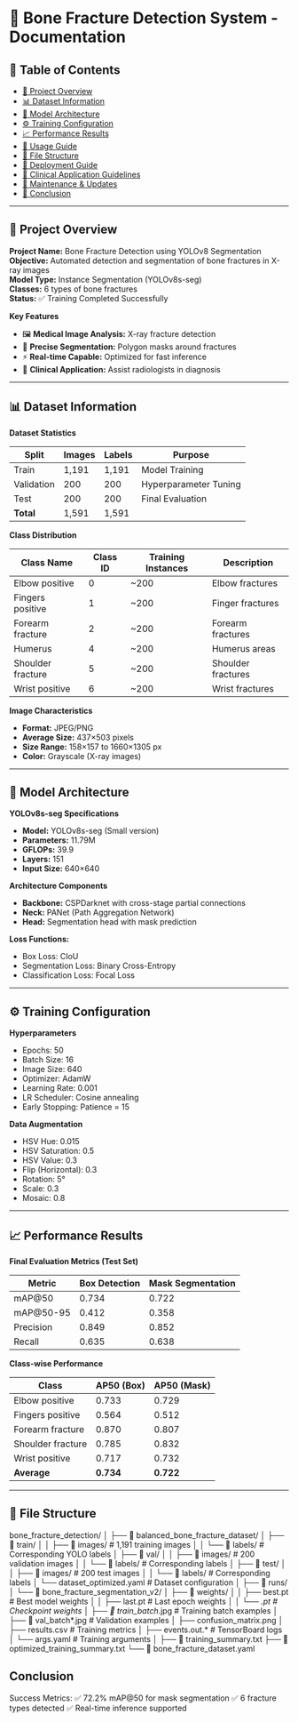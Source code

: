 # 🦴 Bone Fracture Detection System - Documentation  

## 📖 Table of Contents  
- [🎯 Project Overview](#-project-overview)  
- [📊 Dataset Information](#-dataset-information)  
- [🤖 Model Architecture](#-model-architecture)  
- [⚙️ Training Configuration](#️-training-configuration)  
- [📈 Performance Results](#-performance-results)  
- [🚀 Usage Guide](#-usage-guide)  
- [📁 File Structure](#-file-structure)  
- [🔧 Deployment Guide](#-deployment-guide)  
- [🏥 Clinical Application Guidelines](#-clinical-application-guidelines)  
- [🔄 Maintenance & Updates](#-maintenance--updates)  
- [🎉 Conclusion](#-conclusion)  

---

## 🎯 Project Overview  

**Project Name:** Bone Fracture Detection using YOLOv8 Segmentation  
**Objective:** Automated detection and segmentation of bone fractures in X-ray images  
**Model Type:** Instance Segmentation (YOLOv8s-seg)  
**Classes:** 6 types of bone fractures  
**Status:** ✅ Training Completed Successfully  

**Key Features**  
- 🖼️ **Medical Image Analysis:** X-ray fracture detection  
- 🎯 **Precise Segmentation:** Polygon masks around fractures  
- ⚡ **Real-time Capable:** Optimized for fast inference  
- 🏥 **Clinical Application:** Assist radiologists in diagnosis  

---

## 📊 Dataset Information  

**Dataset Statistics**  

| Split       | Images | Labels | Purpose               |
|-------------|--------|--------|-----------------------|
| Train       | 1,191  | 1,191  | Model Training        |
| Validation  | 200    | 200    | Hyperparameter Tuning |
| Test        | 200    | 200    | Final Evaluation      |
| **Total**   | 1,591  | 1,591  |                       |

**Class Distribution**  

| Class Name        | Class ID | Training Instances | Description        |
|-------------------|----------|---------------------|--------------------|
| Elbow positive    | 0        | ~200                | Elbow fractures    |
| Fingers positive  | 1        | ~200                | Finger fractures   |
| Forearm fracture  | 2        | ~200                | Forearm fractures  |
| Humerus           | 4        | ~200                | Humerus areas      |
| Shoulder fracture | 5        | ~200                | Shoulder fractures |
| Wrist positive    | 6        | ~200                | Wrist fractures    |

**Image Characteristics**  
- **Format:** JPEG/PNG  
- **Average Size:** 437×503 pixels  
- **Size Range:** 158×157 to 1660×1305 px  
- **Color:** Grayscale (X-ray images)  

---

## 🤖 Model Architecture  

**YOLOv8s-seg Specifications**  
- **Model:** YOLOv8s-seg (Small version)  
- **Parameters:** 11.79M  
- **GFLOPs:** 39.9  
- **Layers:** 151  
- **Input Size:** 640×640  

**Architecture Components**  
- **Backbone:** CSPDarknet with cross-stage partial connections  
- **Neck:** PANet (Path Aggregation Network)  
- **Head:** Segmentation head with mask prediction  

**Loss Functions:**  
- Box Loss: CIoU  
- Segmentation Loss: Binary Cross-Entropy  
- Classification Loss: Focal Loss  

---

## ⚙️ Training Configuration  

**Hyperparameters**  
- Epochs: 50  
- Batch Size: 16  
- Image Size: 640  
- Optimizer: AdamW  
- Learning Rate: 0.001  
- LR Scheduler: Cosine annealing  
- Early Stopping: Patience = 15  

**Data Augmentation**  
- HSV Hue: 0.015  
- HSV Saturation: 0.5  
- HSV Value: 0.3  
- Flip (Horizontal): 0.3  
- Rotation: 5°  
- Scale: 0.3  
- Mosaic: 0.8  

---

## 📈 Performance Results  

**Final Evaluation Metrics (Test Set)**  

| Metric          | Box Detection | Mask Segmentation |
|-----------------|---------------|-------------------|
| mAP@50          | 0.734         | 0.722             |
| mAP@50-95       | 0.412         | 0.358             |
| Precision       | 0.849         | 0.852             |
| Recall          | 0.635         | 0.638             |

**Class-wise Performance**  

| Class             | AP50 (Box) | AP50 (Mask) |
|-------------------|------------|-------------|
| Elbow positive    | 0.733      | 0.729       |
| Fingers positive  | 0.564      | 0.512       |
| Forearm fracture  | 0.870      | 0.807       |
| Shoulder fracture | 0.785      | 0.832       |
| Wrist positive    | 0.717      | 0.732       |
| **Average**       | **0.734**  | **0.722**   |

---
## 📁 File Structure

bone_fracture_detection/
│
├── 📁 balanced_bone_fracture_dataset/
│   ├── 📁 train/
│   │   ├── 📁 images/          # 1,191 training images
│   │   └── 📁 labels/          # Corresponding YOLO labels
│   ├── 📁 val/
│   │   ├── 📁 images/          # 200 validation images
│   │   └── 📁 labels/          # Corresponding labels
│   ├── 📁 test/
│   │   ├── 📁 images/          # 200 test images
│   │   └── 📁 labels/          # Corresponding labels
│   └── dataset_optimized.yaml  # Dataset configuration
│
├── 📁 runs/
│   └── 📁 bone_fracture_segmentation_v2/
│       ├── 📁 weights/
│       │   ├── best.pt         # Best model weights
│       │   ├── last.pt         # Last epoch weights
│       │   └── *.pt            # Checkpoint weights
│       ├── 📁 train_batch*.jpg # Training batch examples
│       ├── 📁 val_batch*.jpg   # Validation examples
│       ├── confusion_matrix.png
│       ├── results.csv         # Training metrics
│       ├── events.out.*        # TensorBoard logs
│       └── args.yaml           # Training arguments
│
├── 📄 training_summary.txt
├── 📄 optimized_training_summary.txt
└── 📄 bone_fracture_dataset.yaml

## Conclusion

Success Metrics:
✅ 72.2% mAP@50 for mask segmentation
✅ 6 fracture types detected
✅ Real-time inference supported


